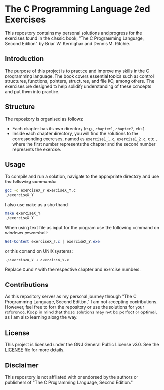 # The C Programming Language 2ed Exercises

This repository contains my personal solutions and progress for the exercises found in the classic book, "The C Programming Language, Second Edition" by Brian W. Kernighan and Dennis M. Ritchie.

## Introduction

The purpose of this project is to practice and improve my skills in the C programming language. The book covers essential topics such as control structures, functions, pointers, structures, and file I/O, among others. The exercises are designed to help solidify understanding of these concepts and put them into practice.

## Structure

The repository is organized as follows:

- Each chapter has its own directory (e.g., `chapter1`, `chapter2`, etc.).
- Inside each chapter directory, you will find the solutions to the corresponding exercises, named as `exercise1_1.c`, `exercise1_2.c`, etc., where the first number represents the chapter and the second number represents the exercise.

## Usage

To compile and run a solution, navigate to the appropriate directory and use the following commands:

```bash
gcc -o exerciseX_Y exerciseX_Y.c
./exerciseX_Y
```

I also use make as a shorthand
```bash
make exerciseX_Y
./exerciseX_Y
```

When using text file as input for the program use the following command on windows powershell:
```powershell
Get-Content exerciseX_Y.c | exerciseX_Y.exe
```

or this comand on UNIX systems:
```bash
./exerciseX_Y < exerciseX_Y.c
```

Replace `X` and `Y` with the respective chapter and exercise numbers.

## Contributions

As this repository serves as my personal journey through "The C Programming Language, Second Edition," I am not accepting contributions. However, feel free to fork the repository or use the solutions for your reference. Keep in mind that these solutions may not be perfect or optimal, as I am also learning along the way.

## License

This project is licensed under the GNU General Public License v3.0. See the [LICENSE](LICENSE) file for more details.

## Disclaimer

This repository is not affiliated with or endorsed by the authors or publishers of "The C Programming Language, Second Edition."